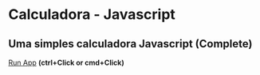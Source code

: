 # Calculadora - Javascript
 ## Uma simples calculadora Javascript (Complete)
  <a href="https://nicolasfune.github.io/Calculadora---Javascript/" target="_blank">Run App</a> **(ctrl+Click or cmd+Click)**

